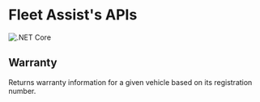 # Fleet Assist's APIs

![.NET Core](https://github.com/zechamps97/fa-api/workflows/.NET%20Core/badge.svg)

## Warranty
Returns warranty information for a given vehicle based on its registration number.
